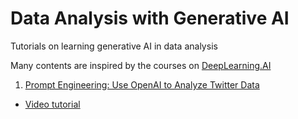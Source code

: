 # Data Analysis with Generative AI
Tutorials on learning generative AI in data analysis 

Many contents are inspired by the courses on [DeepLearning.AI](https://www.deeplearning.ai/)

1. [Prompt Engineering: Use OpenAI to Analyze Twitter Data](https://github.com/xbwei/data-analysis-with-generative-ai/blob/main/Prompt-Engineering-Analyze-Twitter-Data.ipynb)
  - [Video tutorial](https://youtu.be/fdg0Zo7Wj5M)
